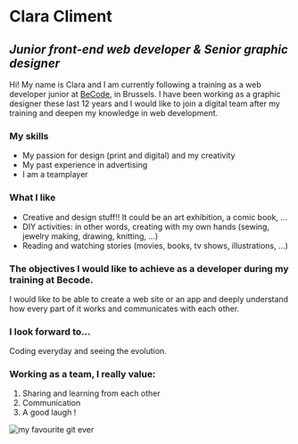 # **Clara Climent**
## *Junior front-end web developer & Senior graphic designer*
Hi! My name is Clara and I am currently following a training as a web developer junior at [BeCode](https://becode.org/fr/apprendre/developpeur-web-junior/), in Brussels. I have been working as a graphic designer these last 12 years and I would like to join a digital team after my training and deepen my knowledge in web development. 

### My skills
* My passion for design (print and digital) and my creativity
* My past experience in advertising 
* I am a teamplayer

### What I like
* Creative and design stuff!! It could be an art exhibition, a comic book, ...
* DIY activities: in other words, creating with my own hands (sewing, jewelry making, drawing, knitting, ...)
* Reading and watching stories (movies, books, tv shows, illustrations, ...)

### The objectives I would like to achieve as a developer during my training at Becode.
I would like to be able to create a web site or an app and deeply understand how every part of it works and communicates with each other. 

### I look forward to...
Coding everyday and seeing the evolution.

### Working as a team, I really value:
1. Sharing and learning from each other
2. Communication 
3. A good laugh !



![my favourite git ever](https://f.hellowork.com/blogdumoderateur/2013/02/nyan-cat-gif-1.gif)

